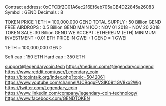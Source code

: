 Contract address: 0xCFCBf2C01A6ec216Ef6eb705aCB4D22845a26083
Symbol : GEND
Decimals : 8

TOKEN PRICE
1 ETH = 100,000,000 GEND
TOTAL SUPPLY : 50 Billion GEND
FREE AIRDROPS : 0.5 Billion GEND
MAIN ICO : NOV 01 2018 - NOV 20 2018
TOKEN SALE :30 Billion GEND
WE ACCEPT :ETHEREUM (ETH)
MINIMUM INVESTMENT : 0.01 ETH
PRICE IN GWEI : 1 GEND = 1 GWEI

1 ETH = 100,000,000 GEND

Soft cap : 150 ETH
Hard cap : 350 ETH

support@legendarycoin.tech
https://medium.com/@legendarycoingend
https://www.reddit.com/user/Legendary_coin
https://bitcointalk.org/index.php?topic=5042061
https://www.youtube.com/channel/UCBqguFVSIK09t1GV8xx2Wjg
https://twitter.com/Legendary_coin
https://www.linkedin.com/company/legendary-coin-technology/
https://www.facebook.com/GENDTOKEN
